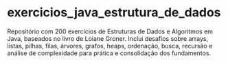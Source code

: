 # exercicios_java_estrutura_de_dados
Repositório com 200 exercícios de Estruturas de Dados e Algoritmos em Java, baseados no livro de Loiane Groner. Inclui desafios sobre arrays, listas, pilhas, filas, árvores, grafos, heaps, ordenação, busca, recursão e análise de complexidade para prática e consolidação dos fundamentos.
